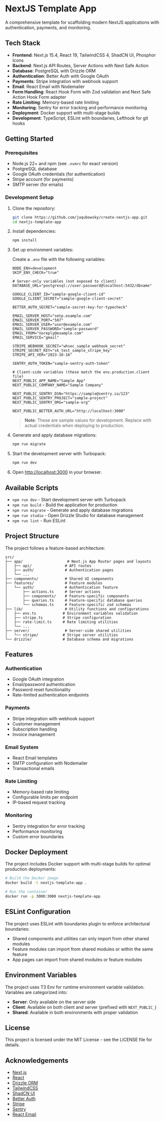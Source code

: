 # NextJS Template App

A comprehensive template for scaffolding modern NextJS applications with authentication, payments, and monitoring.

## Tech Stack

- **Frontend**: Next.js 15.4, React 19, TailwindCSS 4, ShadCN UI, Phosphor Icons
- **Backend**: Next.js API Routes, Server Actions with Next Safe Action
- **Database**: PostgreSQL with Drizzle ORM
- **Authentication**: Better Auth with Google OAuth
- **Payments**: Stripe integration with webhook support
- **Email**: React Email with Nodemailer
- **Form Handling**: React Hook Form with Zod validation and Next Safe Action Hook Form adapter
- **Rate Limiting**: Memory-based rate limiting
- **Monitoring**: Sentry for error tracking and performance monitoring
- **Deployment**: Docker support with multi-stage builds
- **Development**: TypeScript, ESLint with boundaries, Lefthook for git hooks

## Getting Started

### Prerequisites

- Node.js 22+ and npm (see `.nvmrc` for exact version)
- PostgreSQL database
- Google OAuth credentials (for authentication)
- Stripe account (for payments)
- SMTP server (for emails)

### Development Setup

1. Clone the repository:

   ```bash
   git clone https://github.com/jaqubowsky/create-nextjs-app.git
   cd nextjs-template-app
   ```

2. Install dependencies:

   ```bash
   npm install
   ```

3. Set up environment variables:

   Create a `.env` file with the following variables:

   ```env
   NODE_ENV=development
   SKIP_ENV_CHECK="true"

   # Server-only variables (not exposed to client)
   DATABASE_URL="postgresql://user:password@localhost:5432/dbname"

   GOOGLE_CLIENT_ID="sample-google-client-id"
   GOOGLE_CLIENT_SECRET="sample-google-client-secret"

   BETTER_AUTH_SECRET="sample-secret-key-for-typecheck"

   EMAIL_SERVER_HOST="smtp.example.com"
   EMAIL_SERVER_PORT="587"
   EMAIL_SERVER_USER="user@example.com"
   EMAIL_SERVER_PASSWORD="sample-password"
   EMAIL_FROM="noreply@example.com"
   EMAIL_SERVICE="gmail"

   STRIPE_WEBHOOK_SECRET="whsec_sample_webhook_secret"
   STRIPE_SECRET_KEY="sk_test_sample_stripe_key"
   STRIPE_API_VER="2023-10-16"

   SENTRY_AUTH_TOKEN="sample-sentry-auth-token"

   # Client-side variables (these match the env.production.client file)
   NEXT_PUBLIC_APP_NAME="Sample App"
   NEXT_PUBLIC_COMPANY_NAME="Sample Company"

   NEXT_PUBLIC_SENTRY_DSN="https://sample@sentry.io/123"
   NEXT_PUBLIC_SENTRY_PROJECT="sample-project"
   NEXT_PUBLIC_SENTRY_ORG="sample-org"

   NEXT_PUBLIC_BETTER_AUTH_URL="http://localhost:3000"
   ```

   > **Note**: These are sample values for development. Replace with actual credentials when deploying to production.

4. Generate and apply database migrations:

   ```bash
   npm run migrate
   ```

5. Start the development server with Turbopack:

   ```bash
   npm run dev
   ```

6. Open [http://localhost:3000](http://localhost:3000) in your browser.

## Available Scripts

- `npm run dev` - Start development server with Turbopack
- `npm run build` - Build the application for production
- `npm run migrate` - Generate and apply database migrations
- `npm run studio` - Open Drizzle Studio for database management
- `npm run lint` - Run ESLint

## Project Structure

The project follows a feature-based architecture:

```
src/
├── app/                    # Next.js App Router pages and layouts
│   ├── api/               # API routes
│   ├── auth/              # Authentication pages
│   └── ...
├── components/            # Shared UI components
├── features/              # Feature modules
│   └── auth/              # Authentication feature
│       ├── actions.ts     # Server actions
│       ├── components/    # Feature-specific components
│       ├── queries.ts     # Feature-specific database queries
│       └── schemas.ts     # Feature-specific zod schemas
├── lib/                   # Utility functions and configurations
│   ├── env.ts            # Environment variables validation
│   ├── stripe.ts         # Stripe configuration
│   ├── rate-limit.ts     # Rate limiting utilities
│   └── ...
├── server/                # Server-side shared utilities
│   └── stripe/           # Stripe server utilities
└── drizzle/              # Database schema and migrations
```

## Features

### Authentication

- Google OAuth integration
- Email/password authentication
- Password reset functionality
- Rate-limited authentication endpoints

### Payments

- Stripe integration with webhook support
- Customer management
- Subscription handling
- Invoice management

### Email System

- React Email templates
- SMTP configuration with Nodemailer
- Transactional emails

### Rate Limiting

- Memory-based rate limiting
- Configurable limits per endpoint
- IP-based request tracking

### Monitoring

- Sentry integration for error tracking
- Performance monitoring
- Custom error boundaries

## Docker Deployment

The project includes Docker support with multi-stage builds for optimal production deployments:

```bash
# Build the Docker image
docker build -t nextjs-template-app .

# Run the container
docker run -p 3000:3000 nextjs-template-app
```

## ESLint Configuration

The project uses ESLint with boundaries plugin to enforce architectural boundaries:

- Shared components and utilities can only import from other shared modules
- Feature modules can import from shared modules or within the same feature
- App pages can import from shared modules or feature modules

## Environment Variables

The project uses T3 Env for runtime environment variable validation. Variables are categorized into:

- **Server**: Only available on the server side
- **Client**: Available on both client and server (prefixed with `NEXT_PUBLIC_`)
- **Shared**: Available in both environments with proper validation

## License

This project is licensed under the MIT License - see the LICENSE file for details.

## Acknowledgements

- [Next.js](https://nextjs.org/)
- [React](https://react.dev/)
- [Drizzle ORM](https://orm.drizzle.team/)
- [TailwindCSS](https://tailwindcss.com/)
- [ShadCN UI](https://ui.shadcn.com/)
- [Better Auth](https://better-auth.dev/)
- [Stripe](https://stripe.com/)
- [Sentry](https://sentry.io/)
- [React Email](https://react.email/)
